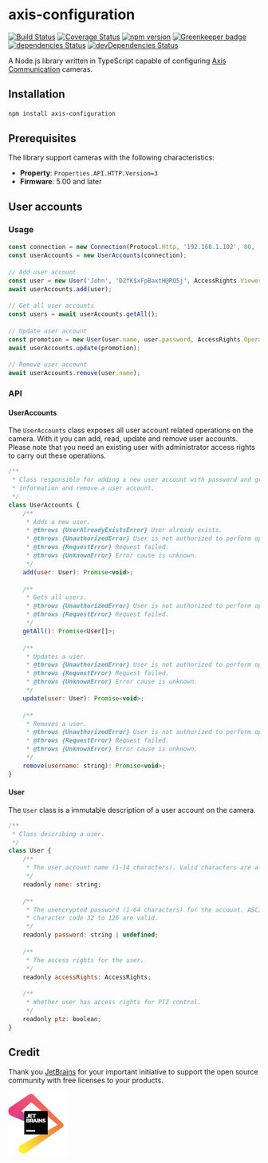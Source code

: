 # axis-configuration

[![Build Status](https://travis-ci.org/FantasticFiasco/axis-configuration.svg?branch=master)](https://travis-ci.org/FantasticFiasco/axis-configuration)
[![Coverage Status](https://coveralls.io/repos/github/FantasticFiasco/axis-configuration/badge.svg)](https://coveralls.io/github/FantasticFiasco/axis-configuration)
[![npm version](https://img.shields.io/npm/v/axis-configuration.svg)](https://www.npmjs.com/package/axis-configuration)
[![Greenkeeper badge](https://badges.greenkeeper.io/FantasticFiasco/axis-configuration.svg)](https://greenkeeper.io/)
[![dependencies Status](https://david-dm.org/FantasticFiasco/axis-configuration/status.svg)](https://david-dm.org/FantasticFiasco/axis-configuration)
[![devDependencies Status](https://david-dm.org/FantasticFiasco/axis-configuration/dev-status.svg)](https://david-dm.org/FantasticFiasco/axis-configuration?type=dev)

A Node.js library written in TypeScript capable of configuring [Axis Communication](http://www.axis.com) cameras.

## Installation

```sh
npm install axis-configuration
```

## Prerequisites

The library support cameras with the following characteristics:

- __Property__: `Properties.API.HTTP.Version=3`
- __Firmware__: 5.00 and later

## User accounts

### Usage

```javascript
const connection = new Connection(Protocol.Http, '192.168.1.102', 80, 'admin', '32naJzkJdZ!7*HK&Dz');
const userAccounts = new UserAccounts(connection);

// Add user account
const user = new User('John', 'D2fK$xFpBaxtH@RQ5j', AccessRights.Viewer, true);
await userAccounts.add(user);

// Get all user accounts
const users = await userAccounts.getAll();

// Update user account
const promotion = new User(user.name, user.password, AccessRights.Operator, user.ptz);
await userAccounts.update(promotion);

// Remove user account
await userAccounts.remove(user.name);
```

### API

#### UserAccounts

The `UserAccounts` class exposes all user account related operations on the camera. With it you can add, read, update and remove user accounts. Please note that you need an existing user with administrator access rights to carry out these operations.

```javascript
/**
 * Class responsible for adding a new user account with password and group membership, modify the
 * information and remove a user account.
 */
class UserAccounts {
    /**
     * Adds a new user.
     * @throws {UserAlreadyExistsError} User already exists.
     * @throws {UnauthorizedError} User is not authorized to perform operation.
     * @throws {RequestError} Request failed.
     * @throws {UnknownError} Error cause is unknown.
     */
    add(user: User): Promise<void>;

    /**
     * Gets all users.
     * @throws {UnauthorizedError} User is not authorized to perform operation.
     * @throws {RequestError} Request failed.
     */
    getAll(): Promise<User[]>;

    /**
     * Updates a user.
     * @throws {UnauthorizedError} User is not authorized to perform operation.
     * @throws {RequestError} Request failed.
     * @throws {UnknownError} Error cause is unknown.
     */
    update(user: User): Promise<void>;

    /**
     * Removes a user.
     * @throws {UnauthorizedError} User is not authorized to perform operation.
     * @throws {RequestError} Request failed.
     * @throws {UnknownError} Error cause is unknown.
     */
    remove(username: string): Promise<void>;
}
```

#### User

The `User` class is a immutable description of a user account on the camera.

```javascript
/**
 * Class describing a user.
 */
class User {
    /**
     * The user account name (1-14 characters). Valid characters are a-z, A-Z and 0-9.
     */
    readonly name: string;

    /**
     * The unencrypted password (1-64 characters) for the account. ASCII characters from
     * character code 32 to 126 are valid.
     */
    readonly password: string | undefined;

    /**
     * The access rights for the user.
     */
    readonly accessRights: AccessRights;

    /**
     * Whether user has access rights for PTZ control.
     */
    readonly ptz: boolean;
}

```

## Credit

Thank you [JetBrains](https://www.jetbrains.com/) for your important initiative to support the open source community with free licenses to your products.

![JetBrains](./design/jetbrains.png)
